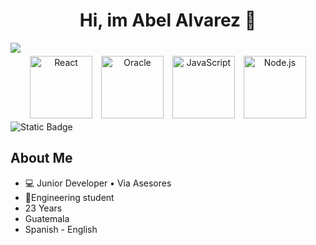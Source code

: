 <style>
        .image-container {
            text-align: center;
        }

        .image-container img {
            width: 100px; /* Puedes ajustar el ancho según tus necesidades */
            margin: 5px; /* Espaciado entre las imágenes */
            display: inline-block;
        }
    </style>
    
<div align='center'>
  <h1>Hi, im Abel Alvarez 👋</h1>
</div>

<img src="https://i.imgur.com/BsP1kZb.png">

<div class="image-container">
        <img src="https://upload.wikimedia.org/wikipedia/commons/thumb/a/a7/React-icon.svg/2300px-React-icon.svg.png" alt="React">
        <img src="https://envisageconnect.com/wp-content/uploads/2022/12/oracle.png" alt="Oracle">
        <img src="https://www.ais.com/wp-content/uploads/2014/12/javascipt.png" alt="JavaScript">
        <img src="https://static-00.iconduck.com/assets.00/node-js-icon-454x512-nztofx17.png" alt="Node.js">
    </div>

<img alt="Static Badge" src="https://img.shields.io/badge/Abel%20Alvarez-blue?logo=linkedin&link=https%3A%2F%2Fwww.linkedin.com%2Fin%2Fabel-andres-alvarez%2F">


## About Me
- 💻 Junior Developer • Via Asesores
- 📓Engineering student
-  23 Years
-  Guatemala
-  Spanish - English 

